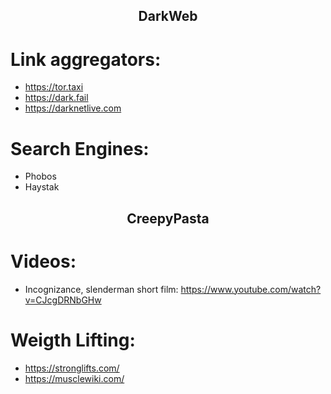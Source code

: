 <h2 align="center">DarkWeb</h2>

# Link aggregators:

- https://tor.taxi
- https://dark.fail
- https://darknetlive.com

# Search Engines:

- Phobos
- Haystak

<h2 align="center">CreepyPasta</h2>

# Videos:

- Incognizance, slenderman short film: https://www.youtube.com/watch?v=CJcgDRNbGHw

# Weigth Lifting:

- https://stronglifts.com/
- https://musclewiki.com/
